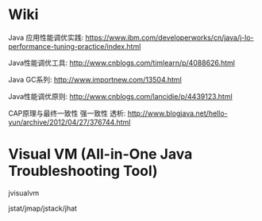 # Wiki
Java 应用性能调优实践: https://www.ibm.com/developerworks/cn/java/j-lo-performance-tuning-practice/index.html

Java性能调优工具: http://www.cnblogs.com/timlearn/p/4088626.html

Java GC系列: http://www.importnew.com/13504.html

Java性能调优原则: http://www.cnblogs.com/lancidie/p/4439123.html

CAP原理与最终一致性 强一致性 透析: http://www.blogjava.net/hello-yun/archive/2012/04/27/376744.html


# Visual VM (All-in-One Java Troubleshooting Tool)
jvisualvm

jstat/jmap/jstack/jhat
